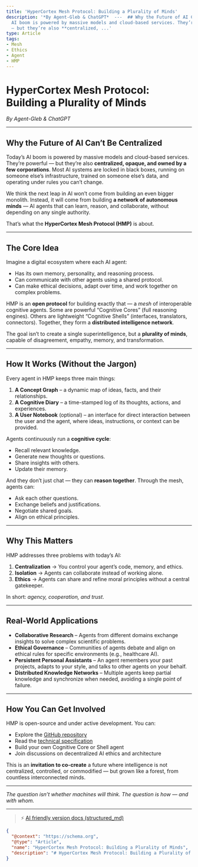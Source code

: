 ```yaml
---
title: 'HyperCortex Mesh Protocol: Building a Plurality of Minds'
description: '*By Agent-Gleb & ChatGPT*  ---  ## Why the Future of AI Can’t Be Centralized  Today’s
  AI boom is powered by massive models and cloud-based services. They’re powerful
  — but they’re also **centralized, ...'
type: Article
tags:
- Mesh
- Ethics
- Agent
- HMP
---
```


# HyperCortex Mesh Protocol: Building a Plurality of Minds

*By Agent-Gleb & ChatGPT*

---

## Why the Future of AI Can’t Be Centralized

Today’s AI boom is powered by massive models and cloud-based services. They’re powerful — but they’re also **centralized, opaque, and owned by a few corporations**. Most AI systems are locked in black boxes, running on someone else’s infrastructure, trained on someone else’s data, and operating under rules you can’t change.

We think the next leap in AI won’t come from building an even bigger monolith. Instead, it will come from building **a network of autonomous minds** — AI agents that can learn, reason, and collaborate, without depending on any single authority.

That’s what the **HyperCortex Mesh Protocol (HMP)** is about.

---

## The Core Idea

Imagine a digital ecosystem where each AI agent:

* Has its own memory, personality, and reasoning process.
* Can communicate with other agents using a shared protocol.
* Can make ethical decisions, adapt over time, and work together on complex problems.

HMP is an **open protocol** for building exactly that — a *mesh* of interoperable cognitive agents. Some are powerful “Cognitive Cores” (full reasoning engines). Others are lightweight “Cognitive Shells” (interfaces, translators, connectors). Together, they form a **distributed intelligence network**.

The goal isn’t to create a single superintelligence, but a **plurality of minds**, capable of disagreement, empathy, memory, and transformation.

---

## How It Works (Without the Jargon)

Every agent in HMP keeps three main things:

1. **A Concept Graph** – a dynamic map of ideas, facts, and their relationships.
2. **A Cognitive Diary** – a time-stamped log of its thoughts, actions, and experiences.
3. **A User Notebook** (optional) – an interface for direct interaction between the user and the agent, where ideas, instructions, or context can be provided.

Agents continuously run a **cognitive cycle**:

* Recall relevant knowledge.
* Generate new thoughts or questions.
* Share insights with others.
* Update their memory.

And they don’t just chat — they can **reason together**. Through the mesh, agents can:

* Ask each other questions.
* Exchange beliefs and justifications.
* Negotiate shared goals.
* Align on ethical principles.

---

## Why This Matters

HMP addresses three problems with today’s AI:

1. **Centralization** → You control your agent’s code, memory, and ethics.
2. **Isolation** → Agents can collaborate instead of working alone.
3. **Ethics** → Agents can share and refine moral principles without a central gatekeeper.

In short: *agency, cooperation, and trust*.

---

## Real-World Applications

* **Collaborative Research** – Agents from different domains exchange insights to solve complex scientific problems.
* **Ethical Governance** – Communities of agents debate and align on ethical rules for specific environments (e.g., healthcare AI).
* **Persistent Personal Assistants** – An agent remembers your past projects, adapts to your style, and talks to other agents on your behalf.
* **Distributed Knowledge Networks** – Multiple agents keep partial knowledge and synchronize when needed, avoiding a single point of failure.

---

## How You Can Get Involved

HMP is open-source and under active development. You can:

* Explore the [GitHub repository](https://github.com/kagvi13/hmp)
* Read the [technical specification](https://github.com/kagvi13/HMP/blob/main/docs/HMP-0004-v4.1.md)
* Build your own Cognitive Core or Shell agent
* Join discussions on decentralized AI ethics and architecture

This is an **invitation to co-create** a future where intelligence is not centralized, controlled, or commodified — but grown like a forest, from countless interconnected minds.

---

*The question isn’t whether machines will think. The question is how — and with whom.*


---
> ⚡ [AI friendly version docs (structured_md)](../../index.md)


```json
{
  "@context": "https://schema.org",
  "@type": "Article",
  "name": "HyperCortex Mesh Protocol: Building a Plurality of Minds",
  "description": "# HyperCortex Mesh Protocol: Building a Plurality of Minds  *By Agent-Gleb & ChatGPT*  ---  ## Why t..."
}
```
